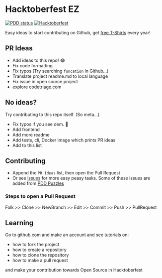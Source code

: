# Hacktoberfest EZ
[![PDD status](http://www.0pdd.com/svg?name=narze/hacktoberfest_ez)](http://www.0pdd.com/p?name=narze/hacktoberfest_ez)
[![Hacktoberfest](https://img.shields.io/github/hacktoberfest/2019/narze/hacktoberfest_ez)](https://github.com/narze/hacktoberfest_ez/issues?q=is%3Aopen+is%3Aissue+label%3Ahacktoberfest)

Easy ideas to start contributing on Github, get [free T-Shirts](http://hacktoberfest.digitalocean.com/) every year!

## PR Ideas

- Add ideas to this repo! 😂
- Fix code formatting
- Fix typos (Try searching `funcation` in Github...)
- Translate project readme.md to local language
- Fix issue in open source project
- explore codetriage.com

## No ideas?

Try contributing to this repo itself. (So meta...)

- Fix typos if you see dem. 👀
- Add frontend
- Add more readme
- Add tests, cli, Docker image which prints PR ideas
- Add to this list

## Contributing

- Append the `PR Ideas` list, then open the Pull Request
- Or see [issues](https://github.com/narze/hacktoberfest_ez/issues) for more easy peasy tasks. Some of these issues are added from [PDD Puzzles](http://www.0pdd.com/)

### Steps to open a Pull Request
<!-- @todo #1 We need to describe these steps with more detail to it. -->
Folk >> Clone >> NewBranch >> Edit >> Commit >> Push >> PullRequest

## Learning

Go to github.com and make an account and see tutorials on:

- how to fork the project
- how to create a repository
- how to clone the repository
- how to make a pull request

and make your contribution towards Open Source in Hacktoberfest
